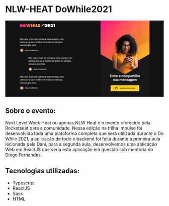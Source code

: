 # NLW-HEAT DoWhile2021

![Alt text](https://github.com/carlinxoldz/nlw-heat-ReactJs/blob/master/src/assets/1.png 'Optional Title')

## Sobre o evento:

Next Level Week Heat ou apenas NLW Heat é o evento oferecido pela Rocketseat para a comunidade. Nessa edição na trilha Impulse foi desenvolvida toda uma plataforma completa que será utilizada durante o Do While 2021, a aplicação de todo o backend foi feita durante a primeira aula lecionada pela Dani, para a segunda aula, desenvolvemos uma aplicação Web em ReactJS que seria esta aplicação em questão sob mentoria do Diego Fernandes.

## Tecnologias utilizadas:

- Typescript
- ReactJS
- Sass
- HTML

